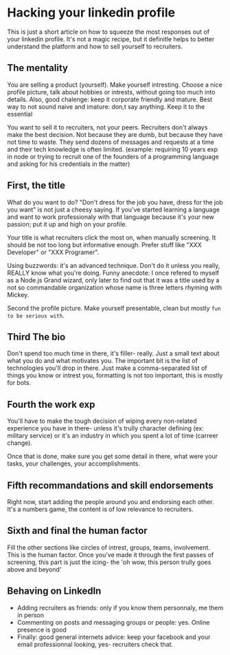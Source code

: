 # Hacking your linkedin profile

This is just a short article on how to squeeze the most responses out of your linkedin profile. It's not a magic recipe, but it definitle helps to better understand the platform and how to sell yourself to recruiters.


## The mentality

You are selling a product (yourself). Make yourself intresting. Choose a nice profile picture, talk about hobbies or intrests, without going too much into details. Also, good chalenge: keep it corporate friendly and mature. Best way to not sound naive and imature: don,t say anything. Keep it to the essential

You want to sell it to recruiters, not your peers. Recruiters don't always make the best decision. Not because they are dumb, but because they have not time to waste. They send dozens of messages and requests at a time and their tech knowledge is often limited. (example: requiring 10 years exp in node or trying to recruit one of the founders of a programming language and asking for his credentials in the matter)


## First, the title

What do you want to do? "Don't dress for the job you have, dress for the job you want" is not just a cheesy saying. If you've started learning a language and want to work professionaly with that language because it's your new passion; put it up and high on your profile.

Your title is what recruiters click the most on, when manually screening. It should be not too long but informative enough. Prefer stuff like "XXX Developer" or "XXX Programer".

Using buzzwords: it's an advanced technique. Don't do it unless you really, REALLY know what you're doing.
Funny anecdote: I once refered to myself as a Node.js Grand wizard, only later to find out that it was a title used by a not so commandable organization whose name is three letters rhyming with Mickey.

Second the profile picture. Make yourself presentable, clean but mostly `fun to be serious with`.

## Third The bio

Don't spend too much time in there, it's filler- really. Just a small text about what you do and what motivates you.
The important bit is the list of technologies you'll drop in there. Just make a comma-separated list of things you know or intrest you, formatting is not too important, this is mostly for bots.

## Fourth the work exp

You'll have to make the tough decision of wiping every non-related experience you have in there- unless it's trully character defining (ex: military service) or it's an industry in which you spent a lot of time (carreer change).

Once that is done, make sure you get some detail in there, what were your tasks, your challenges, your accomplishments.


## Fifth recommandations and skill endorsements

Right now, start adding the people around you and endorsing each other. It's a numbers game, the content is of low relevance to recruiters.

## Sixth and final the human factor

Fill the other sections like circles of intrest, groups, teams, involvement. This is the human factor. Once you've made it through the first passes of screening, this part is just the icing- the 'oh wow, this person trully goes above and beyond'


## Behaving on LinkedIn

- Adding recruiters as friends: only if you know them personnaly, me them in person
- Commenting on posts and messaging groups or people: yes. Online presence is good
- Finally: good general internets advice: keep your facebook and your email professionnal looking, yes- recruiters check that.
